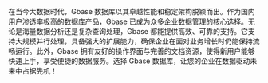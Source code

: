 在当今大数据时代，Gbase 数据库以其卓越性能和稳定架构脱颖而出。作为国内用户渗透率极高的数据库产品，Gbase 已成为众多企业数据管理的核心选择。无论是海量数据分析还是复杂查询处理，Gbase 都能提供高效、可靠的支持。它支持大规模并行处理，具备强大的扩展能力，确保企业在面对业务增长时仍能保持流畅运行。此外，Gbase 拥有友好的操作界面与完善的文档资源，使得新用户能够快速上手，享受便捷的数据服务。选择 Gbase 数据库，让您的企业在数据驱动未来中占据先机！